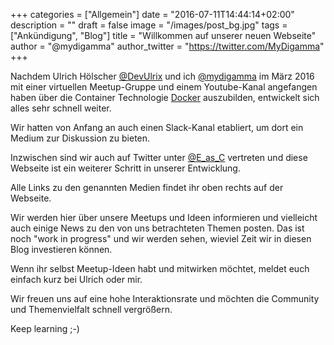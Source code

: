 +++
categories = ["Allgemein"]
date = "2016-07-11T14:44:14+02:00"
description = ""
draft = false
image = "/images/post_bg.jpg"
tags = ["Ankündigung", "Blog"]
title = "Willkommen auf unserer neuen Webseite"
author = "@mydigamma"
author_twitter = "https://twitter.com/MyDigamma"
+++

Nachdem Ulrich Hölscher [@DevUlrix](https://twitter.com/DevUlrix) und ich
[@mydigamma](https://twitter.com/MyDigamma) im März 2016 mit einer virtuellen Meetup-Gruppe und einem Youtube-Kanal angefangen haben über die Container Technologie [Docker](docker.com) auszubilden, entwickelt sich alles sehr schnell weiter.
<!--more-->
Wir hatten von Anfang an auch einen Slack-Kanal etabliert, um dort ein Medium zur Diskussion zu bieten.

Inzwischen sind wir auch auf Twitter unter [@E_as_C](https://twitter.com/e_as_c) vertreten und diese Webseite ist ein weiterer Schritt in unserer Entwicklung.

Alle Links zu den genannten Medien findet ihr oben rechts auf der Webseite.

Wir werden hier über unsere Meetups und Ideen informieren und vielleicht auch einige News zu den von uns betrachteten Themen posten. Das ist noch "work in progress" und wir werden sehen, wieviel Zeit wir in diesen Blog investieren können.

Wenn ihr selbst Meetup-Ideen habt und mitwirken möchtet, meldet euch einfach kurz bei Ulrich oder mir.

Wir freuen uns auf eine hohe Interaktionsrate und möchten die Community und Themenvielfalt schnell vergrößern.

Keep learning ;-)
